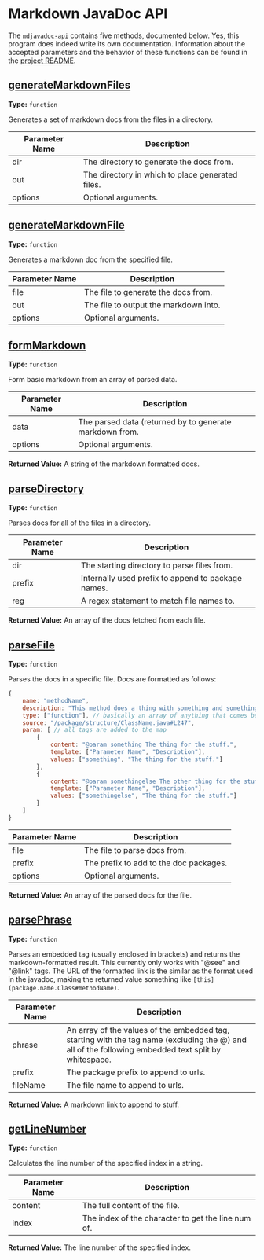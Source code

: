 # Markdown JavaDoc API

The [`mdjavadoc-api`](https://www.npmjs.com/package/mdjavadoc-api) contains five methods, documented below. Yes, this program does indeed write its own documentation. Information about the accepted parameters and the behavior of these functions can be found in the [project README](https://jfenn.me/redirects/?t=github&d=mdjavadoc).

## [generateMarkdownFiles](./index.js#L24)

**Type:** `function`

Generates a set of markdown docs from the files in a directory. 



|Parameter Name|Description|
|-----|-----|
|dir|The directory to generate the docs from.|
|out|The directory in which to place generated files.|
|options|Optional arguments.|

## [generateMarkdownFile](./index.js#L74)

**Type:** `function`

Generates a markdown doc from the specified file. 



|Parameter Name|Description|
|-----|-----|
|file|The file to generate the docs from.|
|out|The file to output the markdown into.|
|options|Optional arguments.|

## [formMarkdown](./index.js#L89)

**Type:** `function`

Form basic markdown from an array of parsed data. 



|Parameter Name|Description|
|-----|-----|
|data|The parsed data (returned by  to generate markdown from.|
|options|Optional arguments.|

**Returned Value:**  A string of the markdown formatted docs.


## [parseDirectory](./index.js#L138)

**Type:** `function`

Parses docs for all of the files in a directory. 



|Parameter Name|Description|
|-----|-----|
|dir|The starting directory to parse files from.|
|prefix|Internally used prefix to append to package names.|
|reg|A regex statement to match file names to.|

**Returned Value:**  An array of the docs fetched from each file.


## [parseFile](./index.js#L166)

**Type:** `function`

Parses the docs in a specific file. Docs are formatted 
as follows: 

```javascript 
{ 
	name: "methodName", 
	description: "This method does a thing with something and somethingelse.", 
	type: ["function"], // basically an array of anything that comes before the method name 
	source: "/package/structure/ClassName.java#L247", 
	param: [ // all tags are added to the map 
		{ 
			content: "@param something The thing for the stuff.", 
			template: ["Parameter Name", "Description"], 
			values: ["something", "The thing for the stuff."] 
		}, 
		{ 
			content: "@param somethingelse The other thing for the stuff.", 
			template: ["Parameter Name", "Description"], 
			values: ["somethingelse", "The thing for the stuff."] 
		} 
	] 
} 
``` 



|Parameter Name|Description|
|-----|-----|
|file|The file to parse docs from.|
|prefix|The prefix to add to the doc packages.|
|options|Optional arguments.|

**Returned Value:**  An array of the parsed docs for the file.


## [parsePhrase](./index.js#L304)

**Type:** `function`

Parses an embedded tag (usually enclosed in brackets) and returns the 
markdown-formatted result. This currently only works with "@see" and 
"@link" tags. The URL of the formatted link is the similar as the format 
used in the javadoc, making the returned value something like 
`[this](package.name.Class#methodName)`. 



|Parameter Name|Description|
|-----|-----|
|phrase|An array of the values of the embedded tag, starting  with the tag name (excluding the @) and all of the following embedded text split by whitespace.|
|prefix|The package prefix to append to urls.|
|fileName|The file name to append to urls.|

**Returned Value:**  A markdown link to append to stuff.


## [getLineNumber](./index.js#L338)

**Type:** `function`

Calculates the line number of the specified index in a string. 



|Parameter Name|Description|
|-----|-----|
|content|The full content of the file.|
|index|The index of the character to get the line num of.|

**Returned Value:**  The line number of the specified index.


